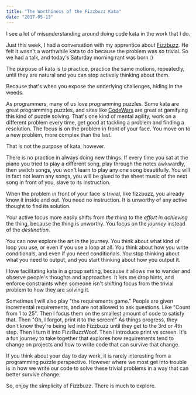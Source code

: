 ```yaml
---
title: "The Worthiness of the Fizzbuzz Kata"
date: "2017-05-13"
---
```


I see a lot of misunderstanding around doing code kata in the work that I do.

Just this week, I had a conversation with my apprentice about [Fizzbuzz](https://codingculture.io/wp-content/uploads/2017/05/Fizz_buzz). He felt it wasn't a worthwhile kata to do because the problem was so trivial. So we had a talk, and today's Saturday morning rant was born :)

The purpose of kata is to practice, practice the same motions, repeatedly, until they are natural and you can stop actively thinking about them.

Because that's when you expose the underlying challenges, hiding in the weeds.

As programmers, many of us love programming puzzles. Some kata are great programming puzzles, and sites like [CodeWars](https://codingculture.io/wp-content/uploads/2017/05/www.codewars.com) are great at gamifying this kind of puzzle solving. That's one kind of mental agility, work on a different problem every time, get good at tackling a problem and finding a resolution. The focus is on the problem in front of your face. You move on to a new problem, more complex than the last.

That is not the purpose of kata, however.

There is no practice in always doing new things. If every time you sat at the piano you tried to play a different song, play through the notes awkwardly, then switch songs, you won't learn to play any one song beautifully. You will in fact not learn any songs, you will be glued to the sheet music of the next song in front of you, slave to its instruction.

When the problem in front of your face is trivial, like fizzbuzz, you already know it inside and out. You need no instruction. It is unworthy of any active thought to find its solution.

Your active focus more easily shifts from _the thing_ to the _effort in achieving_ the thing, because the thing is unworthy. You focus on the _journey_ instead of the _destination_.

You can now explore the art in the journey. You think about what kind of loop you use, or even if you use a loop at all. You think about how you write conditionals, and even if you need conditionals. You stop thinking about what you need to output, and you start thinking about how you output it.

I love facilitating kata in a group setting, because it allows me to wander and observe people's thoughts and approaches. It lets me drop hints, and enforce constraints when someone isn't shifting focus from the trivial problem to how they are solving it.

Sometimes I will also play "the requirements game." People are given incremental requirements, and are not allowed to ask questions. Like "Count from 1 to 25". Then I focus them on the smallest amount of code to satisfy that. Then "Oh, I forgot, print it to the screen!" As things progress, they don't know they're being led into Fizzbuzz until they get to the 3rd or 4th step. Then I turn it into FizzBuzzWoof. Then I introduce print vs screen. It's a fun journey to take together that explores how requirements tend to change on projects and how to write code that can survive that change.

If you think about your day to day work, it is rarely interesting from a programming puzzle perspective. However where we most get into trouble is in how we write our code to solve these trivial problems in a way that can better survive change.

So, enjoy the simplicity of Fizzbuzz. There is much to explore.
